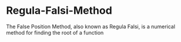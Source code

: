 # Regula-Falsi-Method
The False Position Method, also known as Regula Falsi, is a numerical method for finding the root of a function
